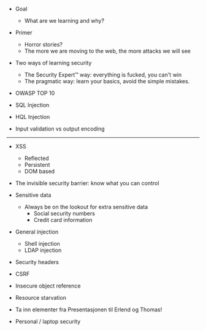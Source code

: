 * Goal
  - What are we learning and why?

* Primer
  - Horror stories?
  - The more we are moving to the web, the more attacks we will see

* Two ways of learning security
  - The Security Expert™ way: everything is fucked, you can't win
  - The pragmatic way: learn your basics, avoid the simple mistakes. 

* OWASP TOP 10

* SQL Injection
* HQL Injection
* Input validation vs output encoding

-----

* XSS
  - Reflected
  - Persistent
  - DOM based


* The invisible security barrier: know what you can control


* Sensitive data
  - Always be on the lookout for extra sensitive data
    * Social security numbers
    * Credit card information

* General injection
  - Shell injection
  - LDAP injection
* Security headers
* CSRF
* Insecure object reference
* Resource starvation
* Ta inn elementer fra Presentasjonen til Erlend og Thomas!

* Personal / laptop security